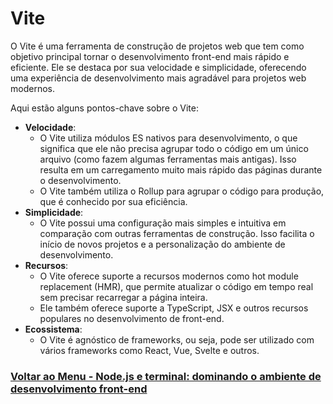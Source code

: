 # Vite

O Vite é uma ferramenta de construção de projetos web que tem como objetivo principal tornar o desenvolvimento front-end mais rápido e eficiente. Ele se destaca por sua velocidade e simplicidade, oferecendo uma experiência de desenvolvimento mais agradável para projetos web modernos.

Aqui estão alguns pontos-chave sobre o Vite:

- **Velocidade**:
  - O Vite utiliza módulos ES nativos para desenvolvimento, o que significa que ele não precisa agrupar todo o código em um único arquivo (como fazem algumas ferramentas mais antigas). Isso resulta em um carregamento muito mais rápido das páginas durante o desenvolvimento.
  - O Vite também utiliza o Rollup para agrupar o código para produção, que é conhecido por sua eficiência.
- **Simplicidade**:
  - O Vite possui uma configuração mais simples e intuitiva em comparação com outras ferramentas de construção. Isso facilita o início de novos projetos e a personalização do ambiente de desenvolvimento.
- **Recursos**:
  - O Vite oferece suporte a recursos modernos como hot module replacement (HMR), que permite atualizar o código em tempo real sem precisar recarregar a página inteira.
  - Ele também oferece suporte a TypeScript, JSX e outros recursos populares no desenvolvimento de front-end.
- **Ecossistema**:
  - O Vite é agnóstico de frameworks, ou seja, pode ser utilizado com vários frameworks como React, Vue, Svelte e outros.

### [Voltar ao Menu - Node.js e terminal: dominando o ambiente de desenvolvimento front-end](../menu.md)
